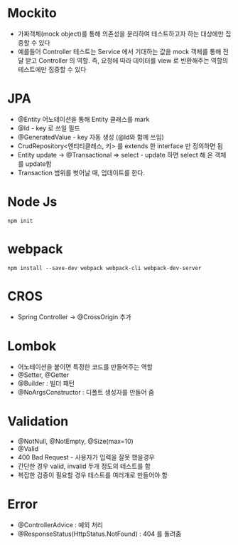 # Mockito
- 가짜객체(mock object)를 통해 의존성을 분리하여 테스트하고자 하는 대상에만 집중할 수 있다
- 예를들어 Controller 테스트는 Service 에서 기대하는 값을 mock 객체를 통해 전달 받고 Controller 의 역할. 
즉, 요청에 따라 데이터를 view 로 반환해주는 역할의 테스트에만 집중할 수 있다

# JPA
- @Entity 어노테이션을 통해 Entity 클래스를 mark
- @Id - key 로 쓰일 필드
- @GeneratedValue - key 자동 생성 (@Id와 함께 쓰임)
- CrudRepository<엔티티클래스, 키> 를 extends 한 interface 만 정의하면 됨
- Entity update -> @Transactional => select - update 하면 select 해 온 객체를 update함
- Transaction 범위를 벗어날 때, 업데이트를 한다.

# Node Js
``` npm init ```

# webpack
``` npm install --save-dev webpack webpack-cli webpack-dev-server ```

# CROS
- Spring Controller -> @CrossOrigin 추가

# Lombok
- 어노테이션을 붙이면 특정한 코드를 만들어주는 역할
- @Setter, @Getter 
- @Builder : 빌더 패턴
- @NoArgsConstructor : 디폴트 생성자를 만들어 줌

# Validation
- @NotNull, @NotEmpty, @Size(max=10)
- @Valid
- 400 Bad Request - 사용자가 입력을 잘못 했을경우
- 간단한 경우 valid, invalid 두개 정도의 테스트를 함
- 복잡한 검증이 필요할 경우 테스트를 여러개로 만들어야 함

# Error
- @ControllerAdvice : 예외 처리
- @ResponseStatus(HttpStatus.NotFound) : 404 를 돌려줌